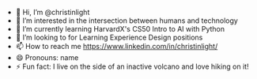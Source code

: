 - 👋 Hi, I’m @christinlight
- 👀 I’m interested in the intersection between humans and technology
- 🌱 I’m currently learning HarvardX's CS50 Intro to AI with Python
- 💞️ I’m looking to for Learning Experience Design positions
- 📫 How to reach me https://www.linkedin.com/in/christinlight/
- 😄 Pronouns: name
- ⚡ Fun fact: I live on the side of an inactive volcano and love hiking on it!



